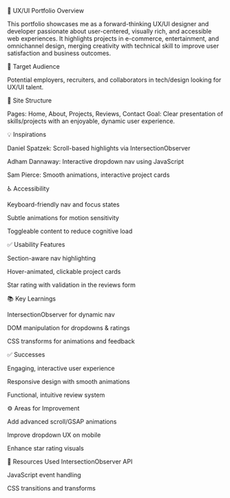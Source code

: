 🎨 UX/UI Portfolio Overview

This portfolio showcases me as a forward-thinking UX/UI designer and developer passionate about user-centered, visually rich, and accessible web experiences. It highlights projects in e-commerce, entertainment, and omnichannel design, merging creativity with technical skill to improve user satisfaction and business outcomes.

👥 Target Audience

Potential employers, recruiters, and collaborators in tech/design looking for UX/UI talent.

🧭 Site Structure

Pages: Home, About, Projects, Reviews, Contact
Goal: Clear presentation of skills/projects with an enjoyable, dynamic user experience.

💡 Inspirations

Daniel Spatzek: Scroll-based highlights via IntersectionObserver

Adham Dannaway: Interactive dropdown nav using JavaScript

Sam Pierce: Smooth animations, interactive project cards

♿ Accessibility

Keyboard-friendly nav and focus states

Subtle animations for motion sensitivity

Toggleable content to reduce cognitive load

✅ Usability Features

Section-aware nav highlighting

Hover-animated, clickable project cards

Star rating with validation in the reviews form

📚 Key Learnings

IntersectionObserver for dynamic nav

DOM manipulation for dropdowns & ratings

CSS transforms for animations and feedback

✅ Successes

Engaging, interactive user experience

Responsive design with smooth animations

Functional, intuitive review system

⚙️ Areas for Improvement

Add advanced scroll/GSAP animations

Improve dropdown UX on mobile

Enhance star rating visuals

🔧 Resources Used
IntersectionObserver API

JavaScript event handling

CSS transitions and transforms
